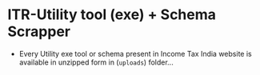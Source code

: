 # ITR-Utility tool (exe) + Schema Scrapper

- Every Utility exe tool or schema present in Income Tax India website is available in unzipped form in  (`uploads`) folder...

